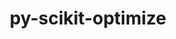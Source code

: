 ---
title: "py-scikit-optimize"
layout: cache
categories: [package, v0.18.1]
meta: {"versions": ["master"], "compilers": ["gcc@=7.5.0"], "oss": ["ubuntu18.04"], "platforms": ["linux"], "targets": ["x86_64"], "stacks": ["e4s", "root"], "num_specs": 1, "num_specs_by_stack": {"e4s": 1, "root": 1}}
spec_details: [{"hash": "jnscuk2g3qqiyg52o2nzhdjqza3ckf6e", "compiler": "gcc@=7.5.0", "versions": ["master"], "os": "ubuntu18.04", "platform": "linux", "target": "x86_64", "variants": ["+gptune", "patches=21f43c9", "+plots"], "stacks": ["e4s", "root"], "size": "-", "tarball": "https://binaries.spack.io/v0.18.1/build_cache/linux-ubuntu18.04-x86_64/gcc-7.5.0/py-scikit-optimize-master/linux-ubuntu18.04-x86_64-gcc-7.5.0-py-scikit-optimize-master-jnscuk2g3qqiyg52o2nzhdjqza3ckf6e.spack"}]
---